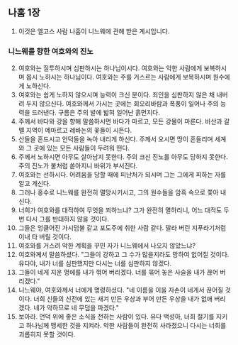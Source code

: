 ## 나훔 1장

1. 이것은 엘고스 사람 나훔이 니느웨에 관해 받은 계시입니다.
### 니느웨를 향한 여호와의 진노
2. 여호와는 질투하시며 심판하시는 하나님이시다. 여호와는 악한 사람에게 보복하시며 몹시 노하시는 하나님이다. 여호와는 주를 거스르는 사람에게 보복하시며 원수에게 노하신다.
3. 여호와는 쉽게 노하지 않으시며 능력이 크신 분이다. 죄인을 심판하지 않은 채 내버려 두지 않으신다. 여호와께서 가시는 곳에는 회오리바람과 폭풍이 일어나 주의 능력을 드러낸다. 구름은 주의 발에 밟혀 일어난 흙먼지다.
4. 주께서 바다와 강을 향해 말씀하시면 바다가 마르고, 모든 강물이 마른다. 바산과 갈멜 지역이 메마르고 레바논의 꽃들이 시든다.
5. 산들을 흔드시고 언덕들을 녹아 내리게 하신다. 주께서 오시면 땅이 흔들리며 세계와 그 곳에 있는 모든 사람들이 두려워 떤다.
6. 주께서 노하시면 아무도 살아남지 못한다. 주의 크신 진노를 아무도 당하지 못한다. 주의 진노가 불처럼 쏟아지니 바위가 부서진다.
7. 여호와는 선하시다. 어려움을 당할 때에 피난처가 되시며 그는 그에게 피하는 자를 알고 계신다.
8. 그러나 홍수로 니느웨를 완전히 멸망시키시고, 그의 원수들을 암흑 속으로 쫓아 내신다.
9. 너희가 여호와를 대적하여 무엇을 꾀하느냐? 그가 완전히 멸하리니, 어느 대적도 두 번 다시 그를 반대하지 않을 것이다.
10. 그들은 엉클어진 가시덤불 같고 포도주에 취한 사람 같다. 말라 버린 지푸라기처럼 이내 타 버릴 것이다.
11. 여호와를 거스려 악한 계획을 꾸민 자가 니느웨에서 나오지 않았느냐?
12. 여호와께서 말씀하셨다. "그들이 강하고 그 수가 많을지라도 망하여 없어질 것이다. 유다야, 내가 너를 심판했지만 다시는 너를 심판하지 않겠다.
13. 그들이 네게 지운 멍에를 내가 꺾어 버리겠다. 너를 묶어 놓은 사슬을 내가 끊어 버리겠다."
14. 니느웨야, 여호와께서 너에게 명령하셨다. "네 이름을 이을 자손이 네게서 끊어질 것이다. 너희 신들의 신전에 있는 새겨 만든 우상과 부어 만든 우상을 내가 없애 버리겠다. 네가 악하므로 네 무덤을 파겠다."
15. 보아라. 언덕 위에 좋은 소식을 전하는 사람이 있다. 유다 백성아, 너희 절기를 지키고 하나님께 맹세한 것을 지켜라. 악한 사람들이 완전히 사라졌으니 다시는 너희를 괴롭히지 못할 것이다.
